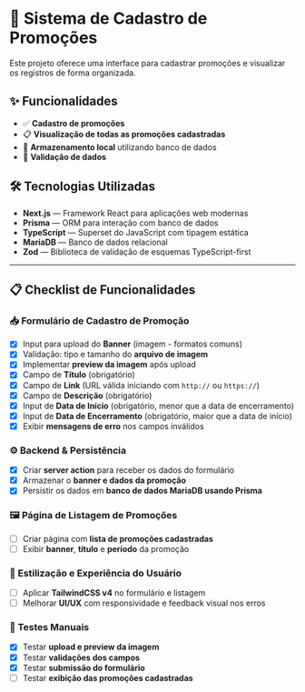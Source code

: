 # 📢 Sistema de Cadastro de Promoções

Este projeto oferece uma interface para cadastrar promoções e visualizar os registros de forma organizada.

## ✨ Funcionalidades

- ✅ **Cadastro de promoções**
- 📋 **Visualização de todas as promoções cadastradas**
- 💾 **Armazenamento local** utilizando banco de dados
- 🧾 **Validação de dados**

## 🛠 Tecnologias Utilizadas

- **Next.js** — Framework React para aplicações web modernas
- **Prisma** — ORM para interação com banco de dados
- **TypeScript** — Superset do JavaScript com tipagem estática
- **MariaDB** — Banco de dados relacional
- **Zod** — Biblioteca de validação de esquemas TypeScript-first

---

## 📋 Checklist de Funcionalidades

### 📥 Formulário de Cadastro de Promoção

- [x] Input para upload do **Banner** (imagem - formatos comuns)
- [x] Validação: tipo e tamanho do **arquivo de imagem**
- [x] Implementar **preview da imagem** após upload
- [x] Campo de **Título** (obrigatório)
- [x] Campo de **Link** (URL válida iniciando com `http://` ou `https://`)
- [x] Campo de **Descrição** (obrigatório)
- [x] Input de **Data de Início** (obrigatório, menor que a data de encerramento)
- [x] Input de **Data de Encerramento** (obrigatório, maior que a data de início)
- [x] Exibir **mensagens de erro** nos campos inválidos

### ⚙️ Backend & Persistência

- [x] Criar **server action** para receber os dados do formulário
- [x] Armazenar o **banner e dados da promoção**
- [x] Persistir os dados em **banco de dados MariaDB usando Prisma**

### 🖼️ Página de Listagem de Promoções

- [ ] Criar página com **lista de promoções cadastradas**
- [ ] Exibir **banner**, **título** e **período** da promoção

### 🎨 Estilização e Experiência do Usuário

- [ ] Aplicar **TailwindCSS v4** no formulário e listagem
- [ ] Melhorar **UI/UX** com responsividade e feedback visual nos erros

### 🧪 Testes Manuais

- [x] Testar **upload e preview da imagem**
- [x] Testar **validações dos campos**
- [x] Testar **submissão do formulário**
- [ ] Testar **exibição das promoções cadastradas**
